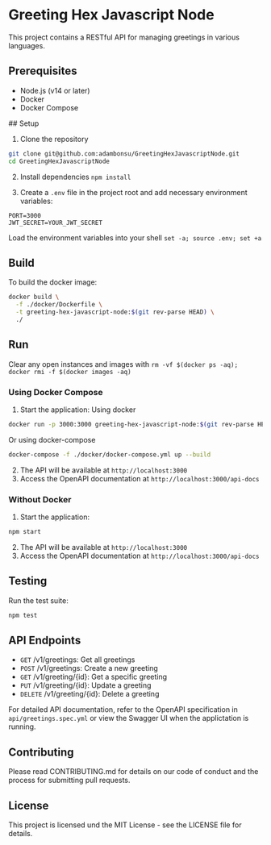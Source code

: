 # Greeting Hex Javascript Node

This project contains a RESTful API for managing greetings in various languages.

## Prerequisites

- Node.js (v14 or later)
- Docker
- Docker Compose

## Setup

1. Clone the repository

```bash
git clone git@github.com:adambonsu/GreetingHexJavascriptNode.git
cd GreetingHexJavascriptNode

```

2. Install dependencies
   `npm install`

3. Create a `.env` file in the project root and add necessary environment variables:

```
PORT=3000
JWT_SECRET=YOUR_JWT_SECRET
```

Load the environment variables into your shell
`set -a; source .env; set +a`

## Build

To build the docker image:

```bash
docker build \
  -f ./docker/Dockerfile \
  -t greeting-hex-javascript-node:$(git rev-parse HEAD) \
  ./

```

## Run

Clear any open instances and images with `rm -vf $(docker ps -aq); docker rmi -f $(docker images -aq)`

### Using Docker Compose

1. Start the application:
   Using docker

```bash
docker run -p 3000:3000 greeting-hex-javascript-node:$(git rev-parse HEAD)

```

Or using docker-compose

```bash
docker-compose -f ./docker/docker-compose.yml up --build

```

2. The API will be available at `http://localhost:3000`
3. Access the OpenAPI documentation at `http://localhost:3000/api-docs`

### Without Docker

1. Start the application:

```bash
npm start

```

2. The API will be available at `http://localhost:3000`
3. Access the OpenAPI documentation at `http://localhost:3000/api-docs`

## Testing

Run the test suite:

```bash
npm test

```

## API Endpoints

- `GET` /v1/greetings: Get all greetings
- `POST` /v1/greetings: Create a new greeting
- `GET` /v1/greeting/{id}: Get a specific greeting
- `PUT` /v1/greeting/{id}: Update a greeting
- `DELETE` /v1/greeting/{id}: Delete a greeting

For detailed API documentation, refer to the OpenAPI specification in `api/greetings.spec.yml` or view the Swagger UI when the applictation is running.

## Contributing

Please read CONTRIBUTING.md for details on our code of conduct and the process for submitting pull requests.

## License

This project is licensed und the MIT License - see the LICENSE file for details.
